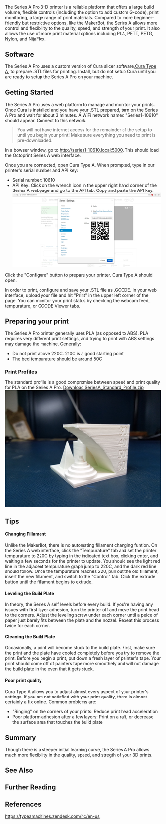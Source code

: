 The Series A Pro 3-D printer is a reliable platform that offers a large build volume, flexible controls (including the option to add custom G-code), print monitoring, a large range of print materials. Compared to more beginner-friendly but restrictive options, like the MakerBot, the Series A allows more control and flexibility to the quality, speed, and strength of your print. It also allows the use of more print material options including PLA, PETT, PETG, Nylon, and NijaFlex. 

## Software
The Series A Pro uses a custom version of Cura slicer software,[Cura Type A](https://www.typeamachines.com/downloads#Software), to prepare .STL files for printing. Install, but do not setup Cura until you are ready to setup the Series A Pro on your machine. 


## Getting Started
The Series A Pro uses a web platform to manage and monitor your prints. Once Cura is installed and you have your .STL prepared, turn on the Series A Pro and wait for about 3 minutes. A WiFi network named "Series1-10610" should appear. Connect to this network. 

> You will not have internet access for the remainder of the setup to until you begin your print! Make sure everything you need to print is pre-downloaded.

In a bowser window, go to <http://series1-10610.local:5000>. This should load the Octoprint Series A web interface. 

Once you are connected, open Cura Type A. When prompted, type in our printer's serial number and API key:
- Serial number: 10610
- API Key: Click on the wrench icon in the upper right hand corner of the Series A webpage and go to the API tab. Copy and paste the API key. 
![Find your API Key here](assets/SeriesA_APIKey.jpg)

Click the "Configure" button to prepare your printer. Cura Type A should open. 

In order to print, configure and save your .STL file as .GCODE. In your web interface, upload your file and hit "Print" in the upper left corner of the page. You can monitor your print status by checking the webcam feed, tempurature, or GCODE Viewer tabs. 

## Preparing your print
The Series A Pro printer generally uses PLA (as opposed to ABS). PLA requires very different print settings, and trying to print with ABS settings may damage the machine. Generally: 
- Do not print above 220C. 210C is a good starting point.
- The bed tempurature should be around 50C

### Print Profiles
The standard profile is a good compromise between speed and print quality for PLA on the Series A Pro. 
[Download SeriesA_Standard_Profile.zip](assets/SeriesA_Standard_Profile.zip)
![Print Quality of Standard Profile](assets/SeriesA_PLA_SP.jpg)

## Tips
#### Changing Fillament
Unlike the MakerBot, there is no automating fillament changing funtion. On the Series A web interface, click the "Tempurature" tab and set the printer tempurature to 220C by typing in the indicated text box, clicking enter, and waiting a few seconds for the printer to update. You should see the light red line in the adjacent tempurature graph jump to 220C, and the dark red line should follow. Once the tempurature reaches 220, pull out the old fillament, insert the new fillament, and switch to the "Control" tab. Click the extrude button until the fillament begins to extrude. 

#### Leveling the Build Plate
In theory, the Series A self levels before every build. If you're having any issues with first layer adhesion, turn the printer off and move the print head to the corners. Adjust the leveling screw under each corner until a peice of paper just barely fits between the plate and the nozzel. Repeat this process twice for each corner. 

#### Cleaning the Build Plate
Occasionally, a print will become stuck to the build plate. First, make sure the print and the plate have cooled completely before you try to remove the print. Before you begin a print, put down a fresh layer of painter's tape. Your print should come off of painters tape more smoothely and will not damage the build plate in the even that it gets stuck. 

#### Poor print quality
Cura Type A allows you to adjust almost every aspect of your printer's settings. If you are not satisfied with your print quality, there is almost certainly a fix online. Common problems are:
- "Ringing" on the corners of your prints: Reduce print head acceleration
- Poor platform adhesion after a few layers: Print on a raft, or decrease the surface area that touches the build plate

## Summary
Though there is a steeper initial learning curve, the Series A Pro allows much more flexibility in the quality, speed, and stregth of your 3D prints. 

## See Also

## Further Reading 

## References

<https://typeamachines.zendesk.com/hc/en-us>
